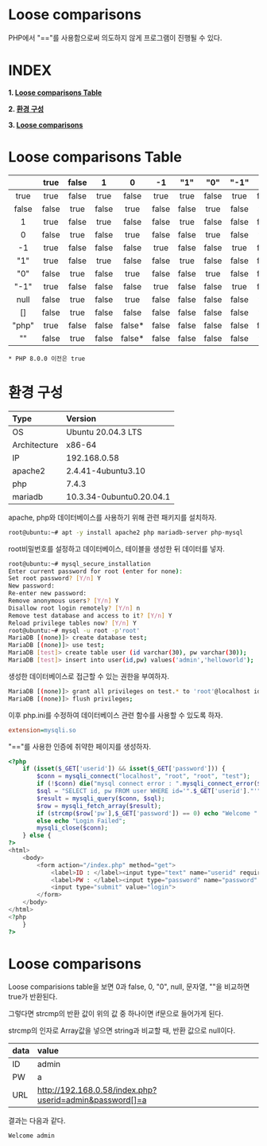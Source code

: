 # Loose comparisons

PHP에서 "=="를 사용함으로써 의도하지 않게 프로그램이 진행될 수 있다.

# **INDEX**

**1. [Loose comparisons Table](#Loose-comparisons-Table)**

**2. [환경 구성](#환경-구성)**

**3. [Loose comparisons](#Loose-comparisons)**

# **Loose comparisons Table**

|       | true  | false | 1     | 0     | -1    | "1"   | "0"   | "-1"  | null  | []    | "php" | ""    |
| :---: | :---: | :---: | :---: | :---: | :---: | :---: | :---: | :---: | :---: | :---: | :---: | :---: |
| true  | true  | false | true  | false | true  | true  | false | true  | false | false | true  | false |
| false | false | true  | false | true  | false | false | true  | false | true  | true  | false | true  |
| 1     | true  | false | true  | false | false | true  | false | false | false | false | false | false |
| 0     | false | true  | false | true  | false | false | true  | false | true  | false | false*| false*|
| -1    | true  | false | false | false | true  | false | false | true  | false | false | false | false |
| "1"   | true  | false | true  | false | false | true  | false | false | false | false | false | false |
| "0"   | false | true  | false | true  | false | false | true  | false | false | false | false | false |
| "-1"  | true  | false | false | false | true  | false | false | true  | false | false | false | false |
| null  | false | true  | false | true  | false | false | false | false | true  | true  | false | true  |
| []    | false | true  | false | false | false | false | false | false | true  | true  | false | false |
| "php" | true  | false | false | false*| false | false | false | false | false | false | true  | false |
| ""    | false | true  | false | false*| false | false | false | false | true  | false | false | true  |

    * PHP 8.0.0 이전은 true

# **환경 구성**

| Type          | Version                   |
| :---          | :---                      |
| OS            | Ubuntu 20.04.3 LTS        |
| Architecture  | x86-64                    |
| IP            | 192.168.0.58              |
| apache2       | 2.4.41-4ubuntu3.10        |
| php           | 7.4.3                     |
| mariadb       | 10.3.34-0ubuntu0.20.04.1  |

apache, php와 데이터베이스를 사용하기 위해 관련 패키지를 설치하자.

```sh
root@ubuntu:~# apt -y install apache2 php mariadb-server php-mysql
```

root비밀번호를 설정하고 데이터베이스, 테이블을 생성한 뒤 데이터를 넣자.

```sh
root@ubuntu:~# mysql_secure_installation
Enter current password for root (enter for none):
Set root password? [Y/n] Y
New password:
Re-enter new password:
Remove anonymous users? [Y/n] Y
Disallow root login remotely? [Y/n] n
Remove test database and access to it? [Y/n] Y
Reload privilege tables now? [Y/n] Y
root@ubuntu:~# mysql -u root -p'root'
MariaDB [(none)]> create database test;
MariaDB [(none)]> use test;
MariaDB [test]> create table user (id varchar(30), pw varchar(30));
MariaDB [test]> insert into user(id,pw) values('admin','helloworld');
```

생성한 데이터베이스로 접근할 수 있는 권한을 부여하자.

```sh
MariaDB [(none)]> grant all privileges on test.* to 'root'@localhost identified by 'root';
MariaDB [(none)]> flush privileges;
```

이후 php.ini를 수정하여 데이터베이스 관련 함수를 사용할 수 있도록 하자.

```ini
extension=mysqli.so
```

"=="를 사용한 인증에 취약한 페이지를 생성하자.

```php
<?php
	if (isset($_GET['userid']) && isset($_GET['password'])) {
		$conn = mysqli_connect("localhost", "root", "root", "test");
		if (!$conn) die("mysql connect error : ".mysqli_connect_error($conn));
        $sql = "SELECT id, pw FROM user WHERE id='".$_GET['userid']."'";
		$result = mysqli_query($conn, $sql);
		$row = mysqli_fetch_array($result);
		if (strcmp($row['pw'],$_GET['password']) == 0) echo "Welcome ".$row['id'];
		else echo "Login Failed";
		mysqli_close($conn);
	} else {
?>
<html>
	<body>
		<form action="/index.php" method="get">
			<label>ID : </label><input type="text" name="userid" required>
			<label>PW : </label><input type="password" name="password" required>
			<input type="submit" value="login">
		</form>
	</body>
</html>
<?php
	}
?>
```

# **Loose comparisons**

Loose comparisions table을 보면 0과 false, 0, "0", null, 문자열, ""을 비교하면 true가 반환된다.

그렇다면 strcmp의 반환 값이 위의 값 중 하나이면 if문으로 들어가게 된다.

strcmp의 인자로 Array값을 넣으면 string과 비교할 때, 반환 값으로 null이다.

| data	| value	|
| :---	| :--- 	|
| ID	| admin |
| PW	| a     |
| URL	| http://192.168.0.58/index.php?userid=admin&password[]=a |

결과는 다음과 같다.

	Welcome admin